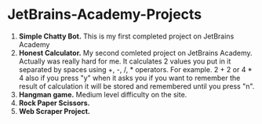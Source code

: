 # JetBrains-Academy-Projects

1. <b>Simple Chatty Bot.</b> This is my first completed project on JetBrains Academy
2. <b>Honest Calculator.</b> My second comleted project on JetBrains Academy. Actually was really hard for me. It calculates 2 values you put in it separated by spaces using +, -, /, * operators. For example. 2 + 2 or 4 * 4 also if you press "y" when it asks you if you want to remember the result of calculation it will be stored and remembered until you press "n".
3. <b>Hangman game.</b> Medium level difficulty on the site. 
4. <b>Rock Paper Scissors.</b>
5. <b>Web Scraper Project.</b>
